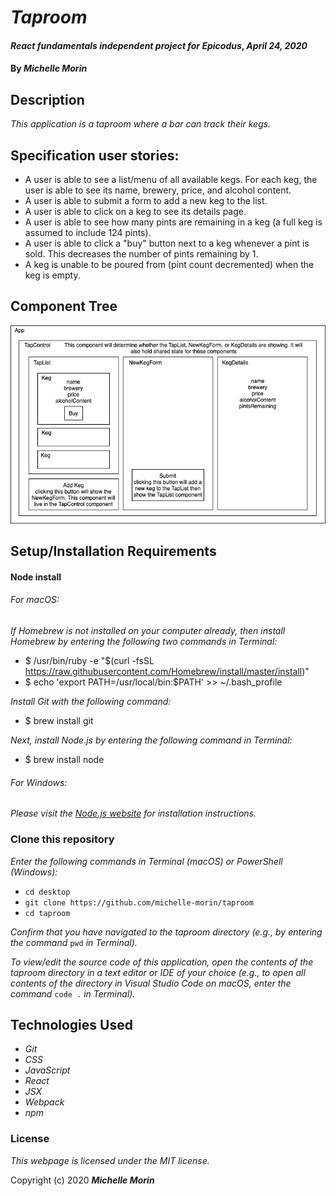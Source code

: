# _Taproom_

#### _React fundamentals independent project for Epicodus_, _April 24, 2020_

#### By _**Michelle Morin**_

## Description

_This application is a taproom where a bar can track their kegs._

## Specification user stories:

* A user is able to see a list/menu of all available kegs. For each keg, the user is able to see its name, brewery, price, and alcohol content.
* A user is able to submit a form to add a new keg to the list.
* A user is able to click on a keg to see its details page.
* A user is able to see how many pints are remaining in a keg (a full keg is assumed to include 124 pints).
* A user is able to click a "buy" button next to a keg whenever a pint is sold. This decreases the number of pints remaining by 1.
* A keg is unable to be poured from (pint count decremented) when the keg is empty.

## Component Tree
![component tree](/ComponentTree.jpg)

## Setup/Installation Requirements

#### Node install

###### For macOS:
_If Homebrew is not installed on your computer already, then install Homebrew by entering the following two commands in Terminal:_
* $ /usr/bin/ruby -e "$(curl -fsSL https://raw.githubusercontent.com/Homebrew/install/master/install)"
* $ echo 'export PATH=/usr/local/bin:$PATH' >> ~/.bash_profile

_Install Git with the following command:_
* $ brew install git

_Next, install Node.js by entering the following command in Terminal:_
* $ brew install node

###### For Windows:
_Please visit the [Node.js website](https://nodejs.org/en/download/) for installation instructions._

### Clone this repository

_Enter the following commands in Terminal (macOS) or PowerShell (Windows):_
* ``cd desktop``
* ``git clone https://github.com/michelle-morin/taproom``
* ``cd taproom``

_Confirm that you have navigated to the taproom directory (e.g., by entering the command_ ``pwd`` _in Terminal)._

_To view/edit the source code of this application, open the contents of the taproom directory in a text editor or IDE of your choice (e.g., to open all contents of the directory in Visual Studio Code on macOS, enter the command_ ``code .`` _in Terminal)._

## Technologies Used
* _Git_
* _CSS_
* _JavaScript_
* _React_
* _JSX_
* _Webpack_
* _npm_

### License

*This webpage is licensed under the MIT license.*

Copyright (c) 2020 **_Michelle Morin_**

